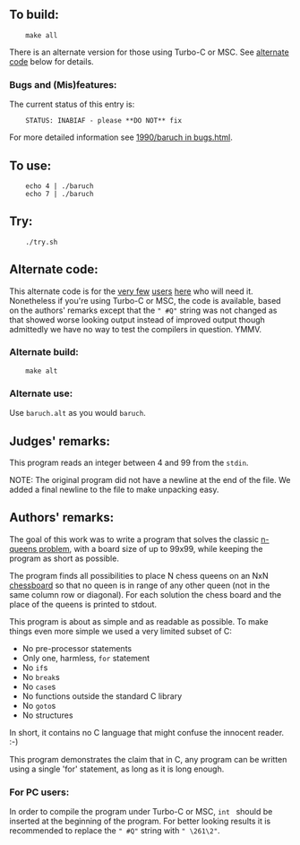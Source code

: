 ## To build:

``` <!---sh-->
    make all
```

There is an alternate version for those using Turbo-C or MSC. See [alternate
code](#alternate-code) below for details.


### Bugs and (Mis)features:

The current status of this entry is:

```
    STATUS: INABIAF - please **DO NOT** fix
```

For more detailed information see [1990/baruch in bugs.html](../../bugs.html#1990_baruch).


## To use:

``` <!---sh-->
    echo 4 | ./baruch
    echo 7 | ./baruch
```


## Try:

``` <!---sh-->
    ./try.sh
```


## Alternate code:

This alternate code is for the [very few](https://en.wikipedia.org/wiki/0)
[users](https://en.wikipedia.org/wiki/Microsoft_Windows)
[here](https://www.ioccc.org) who will need it. Nonetheless if you're using
Turbo-C or MSC, the code is available, based on the authors' remarks except that
the `" #Q"` string was not changed as that showed worse looking output instead
of improved output though admittedly we have no way to test the compilers in
question. YMMV.


### Alternate build:

``` <!---sh-->
    make alt
```


### Alternate use:

Use `baruch.alt` as you would `baruch`.


## Judges' remarks:

This program reads an integer between 4 and 99 from the `stdin`.

NOTE: The original program did not have a newline at the end of the file.  We
added a final newline to the file to make unpacking easy.


## Authors' remarks:

The goal of this work was to write a program that solves the classic [n-queens
problem](https://en.wikipedia.org/wiki/Eight_queens_puzzle), with a board size
of up to 99x99, while keeping the program as short as possible.

The program finds all possibilities to place N chess queens on an NxN
[chessboard](https://en.wikipedia.org/wiki/Chessboard) so that no queen is in
range of any other queen (not in the same column row or diagonal).  For each
solution the chess board and the place of the queens is printed to stdout.

This program is about as simple and as readable as possible.  To make things
even more simple we used a very limited subset of C:

- No pre-processor statements
- Only one, harmless, `for` statement
- No `if`s
- No `break`s
- No `case`s
- No functions outside the standard C library
- No `goto`s
- No structures

In short, it contains no C language that might confuse the innocent reader. :-)

This program demonstrates the claim that in C, any program can be written using
a single 'for' statement, as long as it is long enough.

### For PC users:

In order to compile the program under Turbo-C or MSC,  `int ` should be inserted
at the beginning of the program.  For better looking results it is recommended
to replace the `" #Q"` string with `" \261\2"`.


<!--

    Copyright © 1984-2024 by Landon Curt Noll. All Rights Reserved.

    You are free to share and adapt this file under the terms of this license:

        Creative Commons Attribution-ShareAlike 4.0 International (CC BY-SA 4.0)

    For more information, see:

        https://creativecommons.org/licenses/by-sa/4.0/

-->

